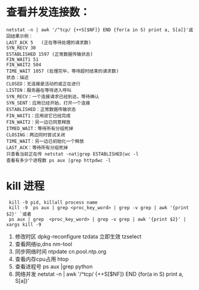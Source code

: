 # 查看并发连接数：
	netstat -n | awk '/^tcp/ {++S[$NF]} END {for(a in S) print a, S[a]}'返回结果示例： 
	LAST_ACK 5   (正在等待处理的请求数) 
	SYN_RECV 30 
	ESTABLISHED 1597 (正常数据传输状态) 
	FIN_WAIT1 51
	FIN_WAIT2 504 
	TIME_WAIT 1057 (处理完毕，等待超时结束的请求数)  
	状态：描述 
	CLOSED：无连接是活动的或正在进行 
	LISTEN：服务器在等待进入呼叫 
	SYN_RECV：一个连接请求已经到达，等待确认
	SYN_SENT：应用已经开始，打开一个连接 
	ESTABLISHED：正常数据传输状态 
	FIN_WAIT1：应用说它已经完成 
	FIN_WAIT2：另一边已同意释放 
	ITMED_WAIT：等待所有分组死掉
	CLOSING：两边同时尝试关闭 
	TIME_WAIT：另一边已初始化一个释放
	LAST_ACK：等待所有分组死掉
	只查看当前正在传 netstat -nat|grep ESTABLISHED|wc -l
	查看有多少个进程数 ps aux |grep httpdwc -l

# kill 进程
	 kill -9 pid, killall process name
	 kill -9 `ps aux | grep <proc_key_word> | grep -v grep | awk '{print $2}' `或者
	 ps aux | grep  <proc_key_word> | grep -v grep | awk '{print $2}' | xargs kill -9 

1. 修改时区
   dpkg-reconfigure tzdata 立即生效
   tzselect
2. 查看网络ip,dns
   nm-tool
3. 同步网络时间
   ntpdate cn.pool.ntp.org
4. 查看内存cpu占用
   htop
5. 查看进程号
   ps aux |grep python
6. 网络并发
    netstat -n | awk '/^tcp/ {++S[$NF]} END {for(a in S) print a, S[a]}'